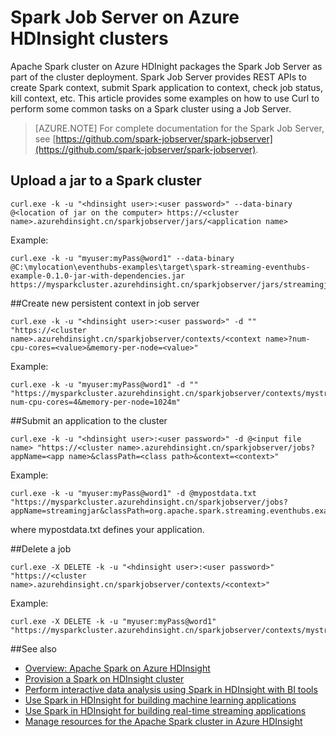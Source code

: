 <!-- not suitable for mooncake-->

<properties 
	pageTitle="Apache Spark Job Server on HDInsight | Azure" 
	description="Learn how to use the Spark Job Server to remotely submit and manage jobs on a Spark cluster." 
	services="hdinsight" 
	documentationCenter="" 
	authors="nitinme" 
	manager="paulettm" 
	editor="cgronlun"/>

<tags 
	ms.service="hdinsight" 
	ms.date="07/10/2015" 
	wacn.date=""/>


# Spark Job Server on Azure HDInsight clusters

Apache Spark cluster on Azure HDInight packages the Spark Job Server as part of the cluster deployment. Spark Job Server provides REST APIs to create Spark context, submit Spark application to context, check job status, kill context, etc. This article provides some examples on how to use Curl to perform some common tasks on a Spark cluster using a Job Server.

>[AZURE.NOTE] For complete documentation for the Spark Job Server, see [https://github.com/spark-jobserver/spark-jobserver](https://github.com/spark-jobserver/spark-jobserver). 

## <a name="uploadjar"></a>Upload a jar to a Spark cluster

	curl.exe -k -u "<hdinsight user>:<user password>" --data-binary @<location of jar on the computer> https://<cluster name>.azurehdinsight.cn/sparkjobserver/jars/<application name>

Example:
	
	curl.exe -k -u "myuser:myPass@word1" --data-binary @C:\mylocation\eventhubs-examples\target\spark-streaming-eventhubs-example-0.1.0-jar-with-dependencies.jar https://mysparkcluster.azurehdinsight.cn/sparkjobserver/jars/streamingjar


##<a name="createcontext"></a>Create new persistent context in job server

	curl.exe -k -u "<hdinsight user>:<user password>" -d "" "https://<cluster name>.azurehdinsight.cn/sparkjobserver/contexts/<context name>?num-cpu-cores=<value>&memory-per-node=<value>"

Example:

	curl.exe -k -u "myuser:myPass@word1" -d "" "https://mysparkcluster.azurehdinsight.cn/sparkjobserver/contexts/mystreaming?num-cpu-cores=4&memory-per-node=1024m"


##<a name="submitapp"></a>Submit an application to the cluster

	curl.exe -k -u "<hdinsight user>:<user password>" -d @<input file name> "https://<cluster name>.azurehdinsight.cn/sparkjobserver/jobs?appName=<app name>&classPath=<class path>&context=<context>"

Example:

	curl.exe -k -u "myuser:myPass@word1" -d @mypostdata.txt "https://mysparkcluster.azurehdinsight.cn/sparkjobserver/jobs?appName=streamingjar&classPath=org.apache.spark.streaming.eventhubs.example.EventCountJobServer&context=mystreaming"

where mypostdata.txt defines your application.


##<a name="submitapp"></a>Delete a job

	curl.exe -X DELETE -k -u "<hdinsight user>:<user password>" "https://<cluster name>.azurehdinsight.cn/sparkjobserver/contexts/<context>"

Example:

	curl.exe -X DELETE -k -u "myuser:myPass@word1" "https://mysparkcluster.azurehdinsight.cn/sparkjobserver/contexts/mystreaming"


##<a name="seealso"></a>See also

* [Overview: Apache Spark on Azure HDInsight](/documentation/articles/hdinsight-apache-spark-overview)
* [Provision a Spark on HDInsight cluster](/documentation/articles/hdinsight-apache-spark-provision-clusters)
* [Perform interactive data analysis using Spark in HDInsight with BI tools](/documentation/articles/hdinsight-apache-spark-use-bi-tools)
* [Use Spark in HDInsight for building machine learning applications](/documentation/articles/hdinsight-apache-spark-ipython-notebook-machine-learning)
* [Use Spark in HDInsight for building real-time streaming applications](/documentation/articles/hdinsight-apache-spark-csharp-apache-zeppelin-eventhub-streaming)
* [Manage resources for the Apache Spark cluster in Azure HDInsight](/documentation/articles/hdinsight-apache-spark-resource-manager)


[hdinsight-versions]: /documentation/articles/hdinsight-component-versioning
[hdinsight-upload-data]: /documentation/articles/hdinsight-upload-data
[hdinsight-storage]: /documentation/articles/hdinsight-use-blob-storage
[azure-purchase-options]: http://www.windowsazure.cn/pricing/overview/
[azure-trial]: http://www.windowsazure.cn/pricing/1rmb-trial/
[azure-management-portal]: https://manage.windowsazure.cn/
[azure-create-storageaccount]: /documentation/articles/storage-create-storage-account
